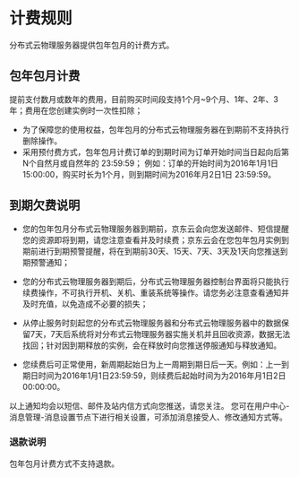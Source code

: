 # 计费规则

分布式云物理服务器提供包年包月的计费方式。

## 包年包月计费

提前支付数月或数年的费用，目前购买时间段支持1个月~9个月、1年、2年、3年；费用在您创建实例时一次性扣除；

- 为了保障您的使用权益，包年包月的分布式云物理服务器在到期前不支持执行删除操作。
- 采用预付费方式，包年包月计费订单的到期时间为订单开始时间当日起向后第N个自然月或自然年的 23:59:59；
例如：订单的开始时间为2016年1月1日 15:00:00，购买时长为1个月，则到期时间为2016年月2日1日 23:59:59。

## 到期欠费说明


- 您的包年包月分布式云物理服务器到期前，京东云会向您发送邮件、短信提醒您的资源即将到期，请您注意查看并及时续费；京东云会在您包年包月实例到期前进行到期预警提醒，将在到期前30天、15天、7天、3天及1天向您推送到期预警通知；

- 您的分布式云物理服务器到期后，分布式云物理服务器控制台界面将只能执行续费操作，不可执行开机、关机、重装系统等操作。请您务必注意查看通知并及时充值，以免造成不必要的损失；

- 从停止服务时刻起您的分布式云物理服务器和分布式云物理服务器中的数据保留7天，7天后系统将对分布式云物理服务器实施关机并且回收资源，数据无法找回；针对因到期释放的实例，会在释放时向您推送停服通知与释放通知。

- 您续费后可正常使用，新周期起始日为上一周期到期日后一天。例如：上一到期日时间为2016年1月1日23:59:59，则续费后起始时间为为2016年月1日2日 00:00:00。

以上通知均会以短信、邮件及站内信方式向您推送，请您关注。
您可在用户中心\-消息管理\-消息设置节点下进行相关设置，可添加消息接受人、修改通知方式等。


### 退款说明
包年包月计费方式不支持退款。
